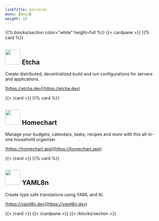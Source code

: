 ```yaml
---
linkTitle: Services
menu: {main}
weight: 10
---
```


{{% blocks/section color="white" height=full %}}
{{< cardpane >}}
{{% card %}}
## <img src="/etcha.png" style="border-radius: 4px; height: 50px; width: auto"> **Etcha**

Create distributed, decentralized build and run configurations for servers and applications.

[https://etcha.dev](https://etcha.dev)

{{< /card >}}
{{% card %}}
## <img src="/homechart.png" style="border-radius: 4px; height: 50px; width: auto"> **Homechart**

Manage your budgets, calendars, tasks, recipes and more with this all-in-one household organizer.

[https://homechart.app](https://homechart.app)

{{< /card >}}
{{% card %}}
## <img src="/yaml8n.png" style="border-radius: 4px; height: 50px; width: auto"> **YAML8n**

Create type safe translations using YAML and AI.

[https://yaml8n.dev](https://yaml8n.dev)

{{< /card >}}
{{< /cardpane >}}
{{< /blocks/section >}}
